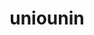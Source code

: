 ---
pid: fs119
title: uniounin
location_transcription: 304 New St
coordinates: "[-75.1471517, 39.9552071]"
zipcode: '19106'
gen_neighborhood: Center City
neighborhood: Society Hill,Old City
outside_phl: 
age: '6'
age_range: 6-13
instagram: 
image_file_name: fs_119.jpg
proposal_transcription: 
topic: Unknown
topic_summary: '0'
type: Other No Form
keywords_other: 
credit: Akiva Manlad
image_labels: 
twitter: 
facebook: 
permalink: "/monuments/fs119/"
layout: item-page
---